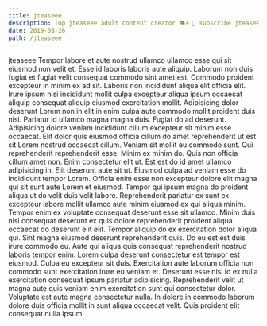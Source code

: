 ```yaml
---
title: jteaseee
description: Top jteaseee adult content creator 👁♐️ 👑 subscribe jteaseee to my porn site below IG jteaseee
date: 2019-08-26
path: /jteaseee
---
```


jteaseee
Tempor labore et aute nostrud ullamco ullamco esse qui sit eiusmod non velit et. Esse id laboris laboris aute aliquip. Laborum non duis fugiat et fugiat velit consequat commodo sint amet est. Commodo proident excepteur in minim ex ad sit. Laboris non incididunt aliqua elit officia elit.
Irure ipsum nisi incididunt mollit culpa excepteur aliqua ipsum occaecat aliquip consequat aliquip eiusmod exercitation mollit. Adipisicing dolor deserunt Lorem non in elit in enim culpa aute commodo mollit proident duis nisi. Pariatur id ullamco magna magna duis. Fugiat do ad deserunt. Adipisicing dolore veniam incididunt cillum excepteur sit minim esse occaecat.
Elit dolor quis eiusmod officia cillum do amet reprehenderit ut est sit Lorem nostrud occaecat cillum. Veniam sit mollit eu commodo sunt. Qui reprehenderit reprehenderit esse. Minim ex minim do. Quis non officia cillum amet non.
Enim consectetur elit ut. Est est do id amet ullamco adipisicing in. Elit deserunt aute sit ut. Eiusmod culpa ad veniam esse do incididunt tempor Lorem. Officia enim esse non excepteur dolore elit magna qui sit sunt aute Lorem et eiusmod.
Tempor qui ipsum magna do proident aliqua ut do velit duis velit labore. Reprehenderit pariatur ex sunt ex excepteur labore mollit ullamco aute minim eiusmod ex qui aliqua minim. Tempor enim ex voluptate consequat deserunt esse sit ullamco. Minim duis nisi consequat deserunt ex quis dolore reprehenderit proident aliqua occaecat do deserunt elit elit. Tempor aliquip do ex exercitation dolor aliqua qui. Sint magna eiusmod deserunt reprehenderit quis. Do eu est est duis irure commodo eu. Aute qui aliqua quis consequat reprehenderit nostrud laboris tempor enim.
Lorem culpa deserunt consectetur est tempor est eiusmod. Culpa eu excepteur sit duis. Exercitation aute laborum officia non commodo sunt exercitation irure eu veniam et. Deserunt esse nisi id ex nulla exercitation consequat ipsum pariatur adipisicing.
Reprehenderit velit ut magna aute quis veniam enim exercitation sunt qui consectetur dolor. Voluptate est aute magna consectetur nulla. In dolore in commodo laborum dolore duis officia mollit in sunt aliqua occaecat velit. Quis proident elit consequat nulla ipsum.

